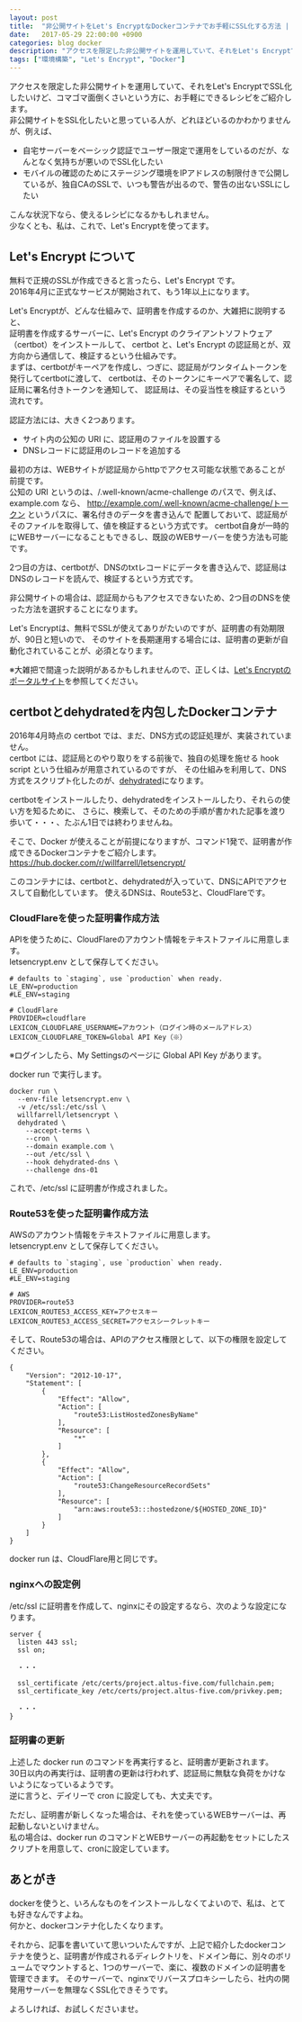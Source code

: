 ```yaml
---
layout: post
title:  "非公開サイトをLet's EncryptなDockerコンテナでお手軽にSSL化する方法 | 開発環境のスピード構築のために"
date:   2017-05-29 22:00:00 +0900
categories: blog docker
description: "アクセスを限定した非公開サイトを運用していて、それをLet's EncryptでSSL化したいけど、コマゴマ面倒くさいという方に、お手軽にできるレシピをご紹介します。"
tags: ["環境構築", "Let's Encrypt", "Docker"]
---
```


アクセスを限定した非公開サイトを運用していて、それをLet's EncryptでSSL化したいけど、コマゴマ面倒くさいという方に、お手軽にできるレシピをご紹介します。  
非公開サイトをSSL化したいと思っている人が、どれほどいるのかわかりませんが、例えば、  
* 自宅サーバーをベーシック認証でユーザー限定で運用をしているのだが、なんとなく気持ちが悪いのでSSL化したい  
* モバイルの確認のためにステージング環境をIPアドレスの制限付きで公開しているが、独自CAのSSLで、いつも警告が出るので、警告の出ないSSLにしたい  

こんな状況下なら、使えるレシピになるかもしれません。  
少なくとも、私は、これで、Let's Encryptを使ってます。  

## Let's Encrypt について

無料で正規のSSLが作成できると言ったら、Let's Encrypt です。  
2016年4月に正式なサービスが開始されて、もう1年以上になります。  

Let's Encryptが、どんな仕組みで、証明書を作成するのか、大雑把に説明すると、  
証明書を作成するサーバーに、Let's Encrypt のクライアントソフトウェア（certbot）をインストールして、
certbot と、Let's Encrypt の認証局とが、双方向から通信して、検証するという仕組みです。  
まずは、certbotがキーペアを作成し、つぎに、認証局がワンタイムトークンを発行してcertbotに渡して、
certbotは、そのトークンにキーペアで署名して、認証局に署名付きトークンを通知して、
認証局は、その妥当性を検証するという流れです。

認証方法には、大きく2つあります。
* サイト内の公知の URI に、認証用のファイルを設置する  
* DNSレコードに認証用のレコードを追加する  

最初の方は、WEBサイトが認証局からhttpでアクセス可能な状態であることが前提です。  
公知の URI というのは、/.well-known/acme-challenge のパスで、例えば、example.com なら、
http://example.com/.well-known/acme-challenge/トークン というパスに、署名付きのデータを書き込んで
配置しておいて、認証局がそのファイルを取得して、値を検証するという方式です。
certbot自身が一時的にWEBサーバーになることもできるし、既設のWEBサーバーを使う方法も可能です。

2つ目の方は、certbotが、DNSのtxtレコードにデータを書き込んで、認証局はDNSのレコードを読んで、検証するという方式です。

非公開サイトの場合は、認証局からもアクセスできないため、2つ目のDNSを使った方法を選択することになります。

Let's Encryptは、無料でSSLが使えてありがたいのですが、証明書の有効期限が、90日と短いので、
そのサイトを長期運用する場合には、証明書の更新が自動化されていることが、必須となります。

※大雑把で間違った説明があるかもしれませんので、正しくは、[Let's Encryptのポータルサイト](https://letsencrypt.jp/)を参照してください。

## certbotとdehydratedを内包したDockerコンテナ

2016年4月時点の certbot では、まだ、DNS方式の認証処理が、実装されていません。  
certbot には、認証局とのやり取りをする前後で、独自の処理を施せる  hook script という仕組みが用意されているのですが、
その仕組みを利用して、DNS方式をスクリプト化したのが、[dehydrated](https://github.com/lukas2511/dehydrated)になります。

certbotをインストールしたり、dehydratedをインストールしたり、それらの使い方を知るために、
さらに、検索して、そのための手順が書かれた記事を渡り歩いて・・・、たぶん1日では終わりませんね。

そこで、Docker が使えることが前提になりますが、コマンド1発で、証明書が作成できるDockerコンテナをご紹介します。
<https://hub.docker.com/r/willfarrell/letsencrypt/>

このコンテナには、certbotと、dehydratedが入っていて、DNSにAPIでアクセスして自動化しています。
使えるDNSは、Route53と、CloudFlareです。

### CloudFlareを使った証明書作成方法

APIを使うために、CloudFlareのアカウント情報をテキストファイルに用意します。  
letsencrypt.env として保存してください。
```
# defaults to `staging`, use `production` when ready.
LE_ENV=production
#LE_ENV=staging

# CloudFlare
PROVIDER=cloudflare
LEXICON_CLOUDFLARE_USERNAME=アカウント（ログイン時のメールアドレス）
LEXICON_CLOUDFLARE_TOKEN=Global API Key（※）
```
※ログインしたら、My Settingsのページに Global API Key があります。

docker run で実行します。
```
docker run \
  --env-file letsencrypt.env \
  -v /etc/ssl:/etc/ssl \
  willfarrell/letsencrypt \
  dehydrated \
    --accept-terms \
    --cron \
    --domain example.com \
    --out /etc/ssl \
    --hook dehydrated-dns \
    --challenge dns-01
```
これで、/etc/ssl に証明書が作成されました。

### Route53を使った証明書作成方法

AWSのアカウント情報をテキストファイルに用意します。  
letsencrypt.env として保存してください。
```
# defaults to `staging`, use `production` when ready.
LE_ENV=production
#LE_ENV=staging

# AWS
PROVIDER=route53
LEXICON_ROUTE53_ACCESS_KEY=アクセスキー
LEXICON_ROUTE53_ACCESS_SECRET=アクセスシークレットキー
```
そして、Route53の場合は、APIのアクセス権限として、以下の権限を設定してください。
```
{
    "Version": "2012-10-17",
    "Statement": [
        {
            "Effect": "Allow",
            "Action": [
                "route53:ListHostedZonesByName"
            ],
            "Resource": [
                "*"
            ]
        },
        {
            "Effect": "Allow",
            "Action": [
                "route53:ChangeResourceRecordSets"
            ],
            "Resource": [
                "arn:aws:route53:::hostedzone/${HOSTED_ZONE_ID}"
            ]
        }
    ]
}
```

docker run は、CloudFlare用と同じです。

### nginxへの設定例

/etc/ssl に証明書を作成して、nginxにその設定するなら、次のような設定になります。
```
server {
  listen 443 ssl;
  ssl on;

  ・・・

  ssl_certificate /etc/certs/project.altus-five.com/fullchain.pem;
  ssl_certificate_key /etc/certs/project.altus-five.com/privkey.pem;

  ・・・
}
```

### 証明書の更新

上述した docker run のコマンドを再実行すると、証明書が更新されます。  
30日以内の再実行は、証明書の更新は行われず、認証局に無駄な負荷をかけないようになっているようです。  
逆に言うと、デイリーで cron に設定しても、大丈夫です。

ただし、証明書が新しくなった場合は、それを使っているWEBサーバーは、再起動しないといけません。  
私の場合は、docker run のコマンドとWEBサーバーの再起動をセットにしたスクリプトを用意して、cronに設定しています。


## あとがき

dockerを使うと、いろんなものをインストールしなくてよいので、私は、とても好きなんですよね。  
何かと、dockerコンテナ化したくなります。  

それから、記事を書いていて思いついたんですが、上記で紹介したdockerコンテナを使うと、証明書が作成されるディレクトリを、ドメイン毎に、別々のボリュームでマウントすると、1つのサーバーで、楽に、複数のドメインの証明書を管理できます。
そのサーバーで、nginxでリバースプロキシーしたら、社内の開発用サーバーを無理なくSSL化できそうです。

よろしければ、お試しくださいませ。